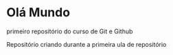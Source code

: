 # Olá Mundo
 primeiro repositório do curso de Git e Github

Repositório criando durante a primeira ula de repositório